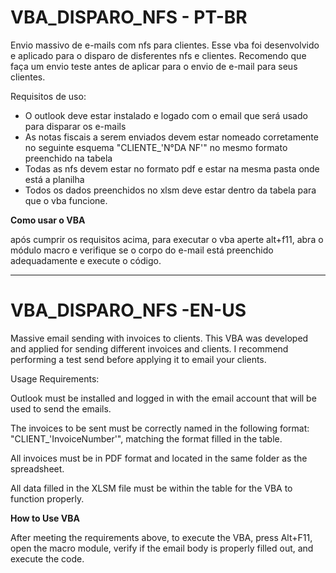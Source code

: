 # VBA_DISPARO_NFS - PT-BR

Envio massivo de e-mails com nfs para clientes.
Esse vba foi desenvolvido e aplicado para o disparo de disferentes nfs e clientes.
Recomendo que faça um envio teste antes de aplicar para o envio de e-mail para seus clientes.

Requisitos de uso:
- O outlook deve estar instalado e logado com o email que será usado para disparar os e-mails
- As notas fiscais a serem enviados devem estar nomeado corretamente no seguinte esquema "CLIENTE_'N°DA NF'" no mesmo formato preenchido na tabela
- Todas as nfs devem estar no formato pdf e estar na mesma pasta onde está a planilha
- Todos os dados preenchidos no xlsm deve estar dentro da tabela para que o vba funcione.

**Como usar o VBA**

após cumprir os requisitos acima, para executar o vba aperte alt+f11, abra o módulo macro e verifique se o corpo do e-mail está preenchido adequadamente e execute o código.

---------------------------------------------------------------------------------------------------------------------------------

# VBA_DISPARO_NFS -EN-US
Massive email sending with invoices to clients. 
This VBA was developed and applied for sending different invoices and clients. 
I recommend performing a test send before applying it to email your clients.

Usage Requirements:

Outlook must be installed and logged in with the email account that will be used to send the emails.

The invoices to be sent must be correctly named in the following format: "CLIENT_'InvoiceNumber'", matching the format filled in the table.

All invoices must be in PDF format and located in the same folder as the spreadsheet.

All data filled in the XLSM file must be within the table for the VBA to function properly.

**How to Use VBA**

After meeting the requirements above, to execute the VBA, press Alt+F11, open the macro module, verify if the email body is properly filled out, and execute the code.
